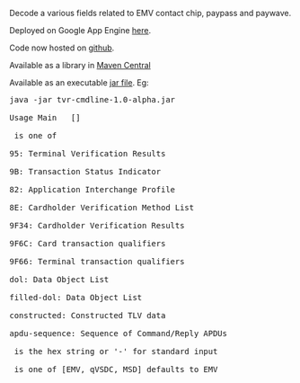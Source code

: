 Decode a various fields related to EMV contact chip, paypass and paywave.

Deployed on Google App Engine [here](http://tvr-decoder.appspot.com).

Code now hosted on [github](https://github.com/binaryfoo/emv-bertlv).

Available as a library in [Maven Central](https://repo1.maven.org/maven2/io/github/binaryfoo/emv-bertlv/)

Available as an executable [jar file](https://repository.sonatype.org/service/local/artifact/maven/redirect?r=central-proxy&g=io.github.binaryfoo&a=emv-bertlv&c=shaded&v=LATEST). Eg:

<pre>
java -jar tvr-cmdline-1.0-alpha.jar<br>
Usage Main <decode-type> <value> [<tag-set>]<br>
<decode-type> is one of<br>
95: Terminal Verification Results<br>
9B: Transaction Status Indicator<br>
82: Application Interchange Profile<br>
8E: Cardholder Verification Method List<br>
9F34: Cardholder Verification Results<br>
9F6C: Card transaction qualifiers<br>
9F66: Terminal transaction qualifiers<br>
dol: Data Object List<br>
filled-dol: Data Object List<br>
constructed: Constructed TLV data<br>
apdu-sequence: Sequence of Command/Reply APDUs<br>
<value> is the hex string or '-' for standard input<br>
<tag-set> is one of [EMV, qVSDC, MSD] defaults to EMV<br>
</pre>